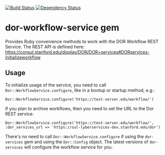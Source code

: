 [![Build Status](https://travis-ci.org/sul-dlss/dor-workflow-service.svg?branch=master)](https://travis-ci.org/sul-dlss/dor-workflow-service)
[![Dependency Status](https://gemnasium.com/sul-dlss/dor-workflow-service.svg)](https://gemnasium.com/sul-dlss/dor-workflow-service)

# dor-workflow-service gem

Provides Ruby convenience methods to work with the DOR Workflow REST Service. The REST API is defined here:
https://consul.stanford.edu/display/DOR/DOR+services#DORservices-initializeworkflow

## Usage

To initialize usage of the service, you need to call `Dor::WorkflowService.configure`, like in a bootup or startup method,
e.g.:

    Dor::WorkflowService.configure('https://test-server.edu/workflow/')

If you plan to archive workflows, then you need to set the URL to the Dor REST service:

    Dor::WorkflowService.configure('https://test-server.edu/workflow/', :dor_services_url => 'https://sul-lyberservices-dev.stanford.edu/dor')

There's no need to call `Dor::WorkflowService.configure` if using the `dor-services` gem and using the `Dor::Config`
 object.  The latest versions of `dor-services` will configure the workflow service for you.
